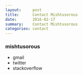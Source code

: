 ```yaml
---
layout:     post
title:      Contact Mishtusorous
date:       2016-02-17
summary:    Contact Mishtusorous
categories: contact
---
```


### mishtusorous    

  * gmail 
  * twitter 
  * stackoverflow
  
